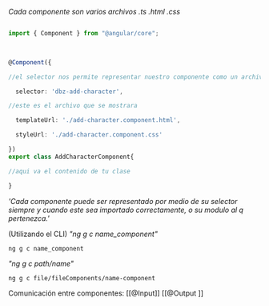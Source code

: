 _Cada componente son varios archivos .ts .html .css_

```TypeScript

import { Component } from "@angular/core";

  

@Component({

//el selector nos permite representar nuestro componente como un archivo.html

  selector: 'dbz-add-character',

//este es el archivo que se mostrara

  templateUrl: './add-character.component.html',

  styleUrl: './add-character.component.css'

})
export class AddCharacterComponent{

//aqui va el contenido de tu clase

}
```

_'Cada componente puede ser representado por medio de su selector siempre y cuando este sea importado correctamente, o su modulo al q pertenezca.'_



(Utilizando el CLI)
 _"ng g c name_component"_
 ```CMD
 ng g c name_component
```
  _"ng g c path/name"_
  ```CMD
  ng g c file/fileComponents/name-component
```


Comunicación entre componentes: [[@Input]] [[@Output ]]
